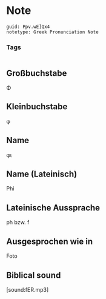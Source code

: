 # Note
```
guid: Ppv.wE]Qx4
notetype: Greek Pronunciation Note
```

### Tags
```
```

## Großbuchstabe
Φ

## Kleinbuchstabe
φ

## Name
φι

## Name (Lateinisch)
Phi

## Lateinische Aussprache
ph bzw. f

## Ausgesprochen wie in
Foto

## Biblical sound
[sound:fER.mp3]
